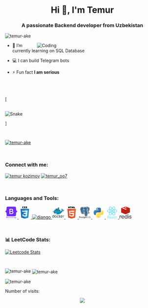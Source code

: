<h1 align="center">Hi 👋, I'm Temur</h1>
<h3 align="center">A passionate Backend developer from Uzbekistan</h3>

<p align="left"> <img src="https://komarev.com/ghpvc/?username=temur-ake&label=Profile%20views&color=0e75b6&style=flat" alt="temur-ake" /> </p>


<img align="right" alt="Coding" width="400" src="https://camo.githubusercontent.com/7de37139d0b4c1ce40865e799b446c0e963a3dd8fb68d239707237c40604fa3d/68747470733a2f2f63646e2e6472696262626c652e636f6d2f75736572732f3733303730332f73637265656e73686f74732f363538313234332f6176656e746f2e676966">






- 🔭 I’m currently learning on SQL Database

- 💻 I can build Telegram bots

- ⚡ Fun fact **I am serious**

</br></br></br>
[

</br>
<img src="https://camo.githubusercontent.com/99794108b1606ef058fdf2ec1f529b6b7b0abebf2571fea175b787e8a0db445b/68747470733a2f2f70726f66696c652d726561646d652d67656e657261746f722e636f6d2f6173736574732f736e616b652e737667" alt="Snake" data-canonical-src="https://profile-readme-generator.com/assets/snake.svg" style="max-width: 100%;">

]

</br>

<p align="left"> <a href="https://github.com/ryo-ma/github-profile-trophy"><img src="https://github-profile-trophy.vercel.app/?username=temur-ake" alt="temur-ake" /></a> </p>

</br>

<h3 align="left">Connect with me:</h3>
<p align="left">
<a href="https://fb.com/temur kozimov" target="blank"><img align="center" src="https://raw.githubusercontent.com/rahuldkjain/github-profile-readme-generator/master/src/images/icons/Social/facebook.svg" alt="temur kozimov" height="30" width="40" /></a>
<a href="https://www.leetcode.com/temur_oo7" target="blank"><img align="center" src="https://raw.githubusercontent.com/rahuldkjain/github-profile-readme-generator/master/src/images/icons/Social/leet-code.svg" alt="temur_oo7" height="30" width="40" /></a>
</p>

</br>

<h3 align="left">Languages and Tools:</h3>
<p align="left"> <a href="https://getbootstrap.com" target="_blank" rel="noreferrer"> <img src="https://raw.githubusercontent.com/devicons/devicon/master/icons/bootstrap/bootstrap-plain-wordmark.svg" alt="bootstrap" width="40" height="40"/> </a> <a href="https://www.w3schools.com/css/" target="_blank" rel="noreferrer"> <img src="https://raw.githubusercontent.com/devicons/devicon/master/icons/css3/css3-original-wordmark.svg" alt="css3" width="40" height="40"/> </a> <a href="https://www.djangoproject.com/" target="_blank" rel="noreferrer"> <img src="https://cdn.worldvectorlogo.com/logos/django.svg" alt="django" width="40" height="40"/> </a> <a href="https://www.docker.com/" target="_blank" rel="noreferrer"> <img src="https://raw.githubusercontent.com/devicons/devicon/master/icons/docker/docker-original-wordmark.svg" alt="docker" width="40" height="40"/> </a> <a href="https://www.w3.org/html/" target="_blank" rel="noreferrer"> <img src="https://raw.githubusercontent.com/devicons/devicon/master/icons/html5/html5-original-wordmark.svg" alt="html5" width="40" height="40"/> </a> <a href="https://www.postgresql.org" target="_blank" rel="noreferrer"> <img src="https://raw.githubusercontent.com/devicons/devicon/master/icons/postgresql/postgresql-original-wordmark.svg" alt="postgresql" width="40" height="40"/> </a> <a href="https://www.python.org" target="_blank" rel="noreferrer"> <img src="https://raw.githubusercontent.com/devicons/devicon/master/icons/python/python-original.svg" alt="python" width="40" height="40"/> </a> <a href="https://reactjs.org/" target="_blank" rel="noreferrer"> <img src="https://raw.githubusercontent.com/devicons/devicon/master/icons/react/react-original-wordmark.svg" alt="react" width="40" height="40"/> </a> <a href="https://redis.io" target="_blank" rel="noreferrer"> <img src="https://raw.githubusercontent.com/devicons/devicon/master/icons/redis/redis-original-wordmark.svg" alt="redis" width="40" height="40"/> </a> </p>

</br>

<h3 align>📊 LeetCode Stats:</h3>

<a href="https://leetcode.com/u/temur_oo7/">![Leetcode Stats](https://leetcard.jacoblin.cool/temur_oo7?theme=dark)</a>


</br>

<p><img align="left" src="https://github-readme-stats.vercel.app/api/top-langs?username=temur-ake&show_icons=true&locale=en&layout=compact" alt="temur-ake" /></p>

<p>&nbsp;<img align="center" src="https://github-readme-stats.vercel.app/api?username=temur-ake&show_icons=true&locale=en" alt="temur-ake" /></p>

<p><img align="center" src="https://github-readme-streak-stats.herokuapp.com/?user=temur-ake&" alt="temur-ake" /></p>


Number of visits:
<p align="center">
   <img src="https://profile-counter.glitch.me/{temur-ake}/count.svg"/>
</p>

